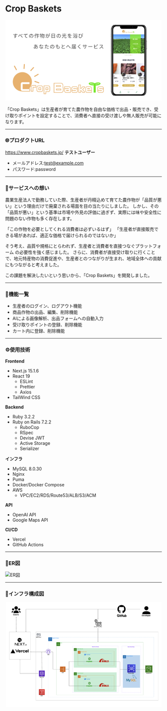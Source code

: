 # Crop Baskets
![コンセプト](/documents/コンセプト.png)

「Crop Baskets」は生産者が育てた農作物を自由な価格で出品・販売でき、受け取りポイントを設定することで、消費者へ直接の受け渡しや無人販売が可能になります。

---

### 🌐プロダクトURL
https://www.cropbaskets.jp/
**テストユーザー**
- メールアドレス:test@example.com
- パスワード:password

---

### 🌱サービスへの想い
農業生産法人で勤務していた際、生産者が丹精込めて育てた農作物が「品質が悪い」という理由だけで廃棄される場面を目の当たりにしました。
しかし、その「品質が悪い」という基準は市場や外見の評価に過ぎず、実際には味や安全性に問題のない作物も多く存在します。

「この作物を必要としてくれる消費者は必ずいるはず」
「生産者が直接販売できる場があれば、適正な価格で届けられるのではないか」

そう考え、品質や規格にとらわれず、生産者と消費者を直接つなぐプラットフォーム の必要性を強く感じました。
さらに、消費者が直接受け取りに行くことで、地元特産物の消費促進や、生産者とのつながりが生まれ、地域全体への貢献にもつながると考えました。

この課題を解決したいという思いから、「Crop Baskets」を開発しました。

---
### 🚀機能一覧
- 生産者のログイン、ログアウト機能
- 商品作物の出品、編集、削除機能
- AIによる画像解析、出品フォームへの自動入力
- 受け取りポイントの登録、削除機能
- カート内に登録、削除機能

---

### ⚙️使用技術
**Frontend**
- Next.js 15.1.6
- React 19
  - ESLint
  - Prettier
  - Axios
- TailWind CSS

**Backend**
- Ruby 3.2.2
- Ruby on Rails 7.2.2
  - RuboCop
  - RSpec
  - Devise JWT
  - Active Storage
  - Serializer

**インフラ**
- MySQL 8.0.30
- Nginx
- Puma
- Docker/Docker Compose
- AWS
  - VPC/EC2/RDS/Route53/ALB/S3/ACM

**API**
- OpenAI API
- Google Maps API

**CI/CD**
- Vercel
- GitHub Actions

---

### 📝ER図
![ER図](/documents/ER図.png)

---

### 🔧インフラ構成図
![インフラ構成図](/documents/インフラ図.png)

